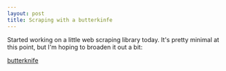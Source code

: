 ```yaml
---
layout: post
title: Scraping with a butterkinfe
---
```

Started working on a little web scraping library today. It's pretty minimal at this point, but I'm hoping to broaden it out a bit:

[butterknife](https://github.com/jpspadaro/butterknife/)
